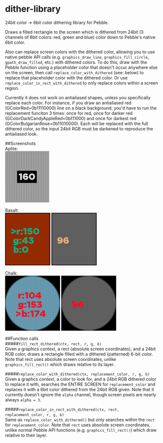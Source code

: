 # dither-library
24bit color -> 6bit color dithering library for Pebble.  

Draws a filled rectangle to the screen which is dithered from 24bit (3 channels of 8bit colors: red, green and blue) color down to Pebble's native 6bit color.  

Also can replace screen colors with the dithered color, allowing you to use native pebble API calls (e.g. `graphics_draw_line`, `graphics_fill_circle`, `gpath_draw_filled`, etc.) with dithered colors.  To do this, draw with the Pebble function using a placeholder color that doesn't occur anywhere else on the screen, then call `replace_color_with_dithered` (see: below) to replace that placeholder color with the dithered color.  Or use `replace_color_in_rect_with_dithered` to only replace colors within a screen region.

Currently it does not work on antialiased shapes, unless you specifically replace each color.  For instance, if you draw an antialiased red (GColorRed=0b11110000) line on a black background, you'd have to run the replacement funciton 3 times: once for red, once for darker red (GColorDarkCandyAppleRed=0b111000) and once for darkest red (GColorBulgarianRose=0b11010000).  Each will be replaced with the full dithered color, so the input 24bit RGB must be darkened to reproduce the antialiased look.

##Screenshots  
Aplite:  
![](Aplite.png)  

Basalt:  
![](Basalt-Color.png) ![](BasaltGrayscale.png)  

Chalk:  
![](ChalkColor.png) ![](ChalkGrayscale.png)  

##Function calls  
#####`fill_rect_dithered(ctx, rect, r, g, b)`  
Given a graphics context, a rect (absolute screen coordinates), and a 24bit RGB color, draws a rectangle filled with a dithered (patterned) 6-bit color.  Note that rect uses absolute screen coordinates, unlike `graphics_fill_rect()` which draws relative to its layer.


#####`replace_color_with_dithered(ctx, replacement_color, r, g, b)`  
Given a graphcs context, a color to look for, and a 24bit RGB dithered color to replace it with, searches the ENTIRE SCREEN for `replacement_color` and replaces it with a 6bit color dithered from the 24bit RGB given.  Note that it currently doesn't ignore the `alpha` channel, though screen pixels are nearly always `alpha = 3`.


#####`replace_color_in_rect_with_dithered(ctx, rect, replacement_color, r, g, b)`  
Same as `replace_color_with_dithered()` but only searches within the `rect` for `replacement_color`.  Note that `rect` uses absolute screen coordinates, unlike normal Pebble API functions (e.g. `graphics_fill_rect()`) which draw relative to their layer.


